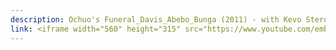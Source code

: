 ```yaml
---
description: Ochuo's Funeral_Davis_Abebo_Bunga (2011) - with Kevo Stero
link: <iframe width="560" height="315" src="https://www.youtube.com/embed/e2TOZd7TK0E?si=tXwz-OFUqr0Q8HU5" title="YouTube video player" frameborder="0" allow="accelerometer; autoplay; clipboard-write; encrypted-media; gyroscope; picture-in-picture; web-share" referrerpolicy="strict-origin-when-cross-origin" allowfullscreen></iframe>
---
```

